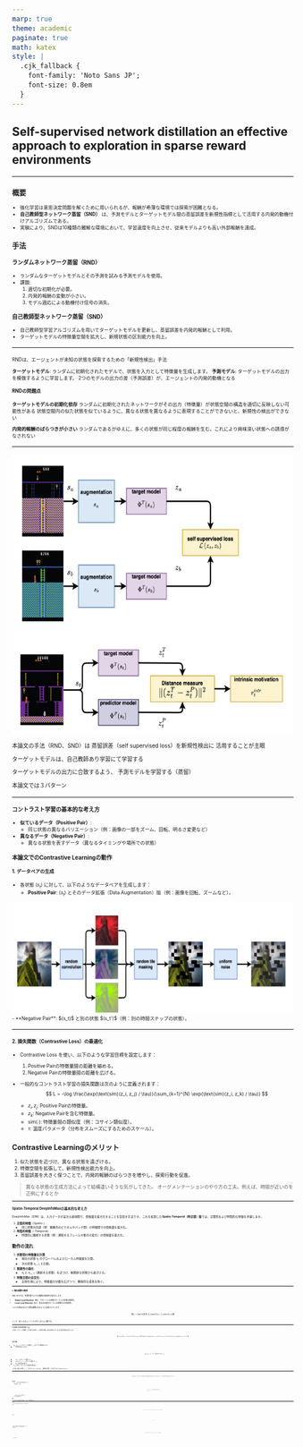 ```yaml
---
marp: true
theme: academic
paginate: true
math: katex
style: |
  .cjk_fallback {
    font-family: 'Noto Sans JP';
    font-size: 0.8em
  }
---
```

<!-- _header:  -->

## Self-supervised network distillation an effective approach to exploration in sparse reward environments

---
<!-- _header: Abstract -->

<div style="font-size: 0.6em">

## 概要
- 強化学習は意思決定問題を解くために用いられるが、報酬が希薄な環境では探索が困難となる。
- **自己教師型ネットワーク蒸留（SND）** は、予測モデルとターゲットモデル間の蒸留誤差を新規性指標として活用する内発的動機付けアルゴリズムである。
- 実験により、SNDは10種類の難解な環境において、学習速度を向上させ、従来モデルよりも高い外部報酬を達成。

## 手法
### ランダムネットワーク蒸留（RND）
- ランダムなターゲットモデルとその予測を試みる予測モデルを使用。
- 課題:
  1. 適切な初期化が必要。
  2. 内発的報酬の変動が小さい。
  3. モデル適応による動機付け信号の消失。

### 自己教師型ネットワーク蒸留（SND）
- 自己教師型学習アルゴリズムを用いてターゲットモデルを更新し、蒸留誤差を内発的報酬として利用。
- ターゲットモデルの特徴量空間を拡大し、新規状態の区別能力を向上。

</div>

---
<!-- _header: RNDの問題点はなにか -->

<div style="font-size: 0.6em">
RNDは、エージェントが未知の状態を探索するための「新規性検出」手法

**ターゲットモデル**: ランダムに初期化されたモデルで、状態を入力として特徴量を生成します。
**予測モデル**: ターゲットモデルの出力を模倣するように学習します。
2つのモデルの出力の差（予測誤差）が、エージェントの内発的動機となる

#### RNDの問題点
**ターゲットモデルの初期化依存**
ランダムに初期化されたネットワークがその出力（特徴量）が状態空間の構造を適切に反映しない可能性がある
状態空間内の似た状態を似ているように、異なる状態を異なるように表現することができないと、新規性の検出ができない

**内発的報酬のばらつきが小さい**
ランダムであるがゆえに、多くの状態が同じ程度の報酬を生む。これにより興味深い状態への誘導がなされない

</div>

---
<!-- _header: ネットワーク蒸留 -->

<div class="flex" >
<div style="">

<img src=images/image.png height=500 >

</div>
<div style="font-size: 0.7em">

本論文の手法（RND、SND）は
蒸留誤差（self supervised loss）を新規性検出に
活用することが主眼

ターゲットモデルは、自己教師あり学習にて学習する

ターゲットモデルの出力に合致するよう、
予測モデルを学習する（蒸留）

本論文では３パターン


</div>
</div>

---
<!-- _header: Contrastive Learning（コントラスト学習, SND-V） -->

<div style="font-size: 0.6em">

### **コントラスト学習の基本的な考え方**

- **似ているデータ（Positive Pair）**:
  - 同じ状態の異なるバリエーション（例：画像の一部をズーム、回転、明るさ変更など）
- **異なるデータ（Negative Pair）**:
  - 異なる状態を表すデータ（異なるタイミングや場所での状態）
  
### **本論文でのContrastive Learningの動作**
#### 1. **データペアの生成**
- 各状態 $(s_t)$ に対して、以下のようなデータペアを生成します：
  - **Positive Pair**: $(s_t)$ とそのデータ拡張（Data Augmentation）版（例：画像を回転、ズームなど）。
<img src=images/image-1.png height=200>
  - **Negative Pair**: $(s_t)$ と別の状態 $(s_t')$（例：別の時間ステップの状態）。

</div>

---
<!-- _header: Contrastive Learning（コントラスト学習, SND-V） -->

<div style="font-size: 0.6em">

#### 2. **損失関数（Contrastive Loss）の最適化**
- Contrastive Loss を使い、以下のような学習目標を設定します：
  1. Positive Pairの特徴量間の距離を縮める。
  2. Negative Pairの特徴量間の距離を広げる。
  
- 一般的なコントラスト学習の損失関数は次のように定義されます：
  $$
  L = -\log \frac{\exp(\text{sim}(z_i, z_j) / \tau)}{\sum_{k=1}^{N} \exp(\text{sim}(z_i, z_k) / \tau)}
  $$
  - $z_i, z_j$: Positive Pairの特徴量。
  - $z_k$: Negative Pairを含む特徴量。
  - $\text{sim}(\cdot)$: 特徴量間の類似度（例：コサイン類似度）。
  - $\tau$: 温度パラメータ（分布をスムーズにするためのスケール）。
  
## **Contrastive Learningのメリット**
  
  1. 似た状態を近づけ、異なる状態を遠ざける。
  2. 特徴空間を拡張して、新規性検出能力を向上。
  3. 蒸留誤差を大きく保つことで、内発的報酬のばらつきを増やし、探索行動を促進。

> 異なる状態の生成方法によって結構違いそうな気がしてきた。
> オーグメンテーションのやり方の工夫。例えば、時間が近いのを正例にするとか

---
<!-- _header: Spatio-Temporal DeepInfoMax  SND-STD -->

<div style="font-size: 0.6em">


### **Spatio-Temporal DeepInfoMaxの基本的な考え方**
DeepInfoMax（DIM）は、入力データの高次元表現間で、情報量を最大化することを目指す手法です。
これを拡張した**Spatio-Temporal（時空間）版**では、空間的および時間的な特徴を考慮します。
1. **空間的特徴**（Spatio-）:
   - 同じ状態の内部（例：画像内のピクセルやパッチ間）の特徴間での情報量を最大化。
2. **時間的特徴**（-Temporal）:
   - 時間的に隣接する状態（例：連続するフレームや動きの変化）の情報量を最大化。

## **動作の流れ**
1. **状態間の特徴量を計算**:
   - 現在の状態 $s_t$ のグローバルおよびローカル特徴量を計算。
   - 次の状態 $s_{t+1}$ と比較。
2. **関連性の強化**:
   - $s_t$ と $s_{t+1}$（連続する状態）を近づけ、無関係な状態から遠ざける。
3. **特徴空間の安定化**:
   - 正則化項により、特徴量の分散を広げつつ、爆発的な成長を防ぐ。


---
<!-- _header: Spatio-Temporal DeepInfoMax  SND-STD -->

<div style="font-size: 0.6em">


### **1. 損失関数の構成**
SND-STDでは、特徴空間で以下の2種類の関連性を最大化します：
- **Global-Local Objective（GL）**: グローバルな特徴とローカルな特徴の関連性。
- **Local-Local Objective（LL）**: 畳み込み層のローカルな特徴同士の関連性。

これらを組み合わせた損失関数は次のように定義されています：
$$
L = \frac{1}{M N} (L_{\text{GL}} + L_{\text{LL}})
$$
ここで、$M$ と $N$ はミニバッチのサイズと入力数です。

---
<!-- _header: Spatio-Temporal DeepInfoMax  SND-STD -->

<div style="font-size: 0.6em">

### **2. Global-Local Objective（$L_{\text{GL}}$）**
この項は、グローバルな特徴量（入力全体を表す特徴）と、局所的な特徴量（畳み込み層の出力の一部）間の相互情報量を最大化します。

$$
L_{\text{GL}} = -\sum_{h=1}^{H} \sum_{w=1}^{W} \log \frac{\exp(g_{h,w}(s_t, s_{t+1}))}{\sum_{s_t^* \in S_{\text{next}}} \exp(g_{h,w}(s_t, s_t^*))}
$$

#### **記号の意味**:
- $g_{h,w}(s_t, s_{t+1})$: $s_t$ のグローバル特徴量と $s_{t+1}$ のローカル特徴量間のスコア。
  - 計算式は次のように定義：
    $$
    g_{h,w}(s_t, s_{t+1}) = \Phi^\top(s_t) W_g \Phi(l,h,w)(s_{t+1})
    $$
  - $\Phi(s_t)$: $s_t$ のグローバル特徴ベクトル。
  - $\Phi(l,h,w)(s_{t+1})$: $s_{t+1}$ のローカル特徴ベクトル。
  - $W_g$: 学習可能な変換行列。
- $S_{\text{next}}$: ネガティブサンプル（非連続な状態の集合）。

この項は、連続する状態 $s_t$ と $s_{t+1}$ を近づけ（Positive Sample）、無関係な状態 $s_t^*$ から遠ざけます（Negative Sample）。


---
<!-- _header: Spatio-Temporal DeepInfoMax  SND-STD -->

<div style="font-size: 0.6em">

$$
L_{\text{LL}} = -\sum_{h=1}^{H} \sum_{w=1}^{W} \log \frac{\exp(f_{h,w}(s_t, s_{t+1}))}{\sum_{s_t^* \in S_{\text{next}}} \exp(f_{h,w}(s_t, s_t^*))}
$$

#### **記号の意味**:
- $f_{h,w}(s_t, s_{t+1})$: 畳み込み層内の局所特徴量同士のスコア。
  - 計算式は次のように定義：
    $$
    f_{h,w}(s_t, s_{t+1}) = \Phi^\top(l,h,w)(s_t) W_l \Phi(l,h,w)(s_{t+1})
    $$
  - $\Phi(l,h,w)(s_t)$: $s_t$ のローカル特徴ベクトル。
  - $W_l$: 学習可能な変換行列。

#### **動作**:
- この項は、畳み込み層の局所的な特徴量同士で、連続する状態の関連性を強化します。

---
<!-- _header: Spatio-Temporal DeepInfoMax  SND-STD -->

<div style="font-size: 0.6em">

#### **4. 正則化項**
ターゲットモデルの特徴空間が「爆発的に広がる問題」を防ぐため、以下の正則化が追加されています。

##### **L2正則化**:
$$
L_2 = p_{\text{GL}} + p_{\text{LL}} = \sum_{h=1}^{H} \sum_{w=1}^{W} \left( \|f_{h,w}\| + \|g_{h,w}\| \right)
$$

##### **分散正則化**:
$$
L_\sigma = -\sigma(\Phi^\top(s_t))
$$
- 特徴量ベクトルの分散を最大化し、特徴空間のすべての次元が均等に使われるようにします。
- 分散が高くなるほど、情報が広く分布し、新規性検出能力が向上します。

##### **5. 全体の損失関数**
$$
L_T = \frac{1}{H W} \left( L_{\text{GL}} + L_{\text{LL}} + \beta_1 L_2 + \beta_2 L_\sigma \right)
$$
- $\beta_1$ と $\beta_2$: 正則化項の重み。